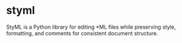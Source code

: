 # styml
StyML is a Python library for editing *ML files while preserving style, formatting, and comments for consistent document structure.
